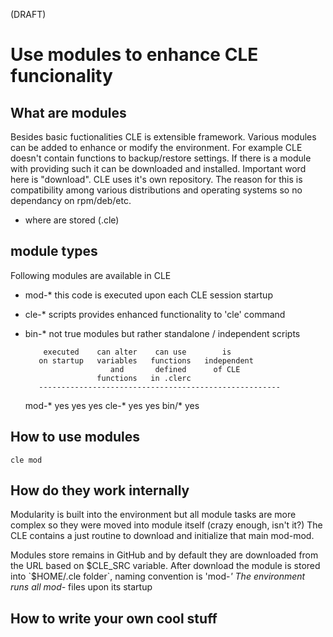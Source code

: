 (DRAFT)
# Use modules to enhance CLE funcionality

## What are modules
Besides basic fuctionalities CLE is extensible framework. Various modules can
be added to enhance or modify the environment. For example CLE doesn't contain
functions to backup/restore settings. If there is a module with providing such
it can be downloaded and installed. Important word here is "download". 
CLE uses it's own repository. The reason for this is compatibility among
various distributions and operating systems so no dependancy on rpm/deb/etc.

- where are stored (.cle)

## module types
Following modules are available in CLE
- mod-* this code is executed upon each CLE session startup
- cle-* scripts provides enhanced functionality to 'cle' command
- bin-* not true modules but rather standalone / independent scripts

          executed    can alter    can use        is
         on startup   variables   functions   independent 
                         and       defined      of CLE
                      functions   in .clerc
         ------------------------------------------------------
  mod-*      yes         yes         yes
  cle-*                  yes         yes
  bin/*                                          yes

## How to use modules
`cle mod`


## How do they work internally
Modularity is built into the environment but all module tasks are more
complex so they were moved into module itself (crazy enough, isn't it?)
The CLE contains a just routine to download and initialize that main mod-mod.

Modules store remains in GitHub and by default they are downloaded from
the URL based on $CLE_SRC variable. After download the module is stored
into `$HOME/.cle folder`, naming convention is 'mod-*' The environment runs
all mod-* files upon its startup


## How to write your own cool stuff


